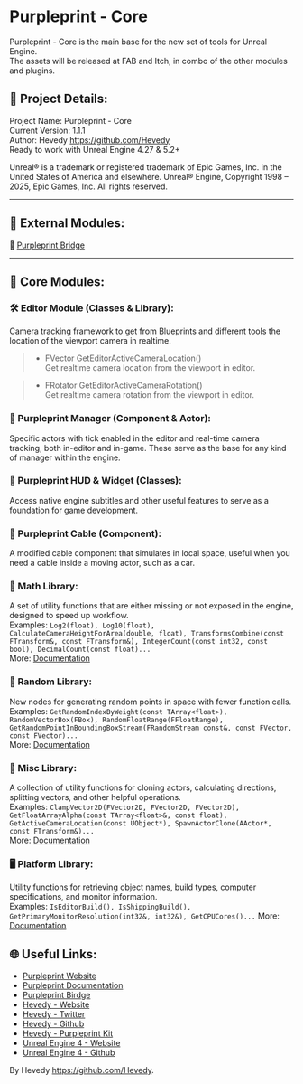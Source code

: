 # Purpleprint - Core
Purpleprint - Core is the main base for the new set of tools for Unreal Engine.  
The assets will be released at FAB and Itch, in combo of the other modules and plugins.

## 📌 Project Details:
Project Name: Purpleprint - Core   
Current Version: 1.1.1  
Author: Hevedy <https://github.com/Hevedy>  
Ready to work with Unreal Engine 4.27 & 5.2+  



Unreal® is a trademark or registered trademark of Epic Games, Inc. in the United States of America and elsewhere.
Unreal® Engine, Copyright 1998 – 2025, Epic Games, Inc. All rights reserved.  

---

## 🔗 External Modules:
🔁 [Purpleprint Bridge][PurpleprintBridge]

---

## 🧱 Core Modules:

### 🛠 Editor Module (Classes & Library):
Camera tracking framework to get from Blueprints and different tools the location of the viewport camera in realtime.   

> - FVector GetEditorActiveCameraLocation()  
>   Get realtime camera location from the viewport in editor.  

> - FRotator GetEditorActiveCameraRotation()  
>   Get realtime camera rotation from the viewport in editor.  

### 🧭 Purpleprint Manager (Component & Actor):
Specific actors with tick enabled in the editor and real-time camera tracking, both in-editor and in-game. These serve as the base for any kind of manager within the engine.  

### 🧾 Purpleprint HUD & Widget (Classes):
Access native engine subtitles and other useful features to serve as a foundation for game development.  

### 🔌 Purpleprint Cable (Component):
A modified cable component that simulates in local space, useful when you need a cable inside a moving actor, such as a car.  

### 🧮 Math Library:
A set of utility functions that are either missing or not exposed in the engine, designed to speed up workflow.  
Examples: ```Log2(float), Log10(float), CalculateCameraHeightForArea(double, float), TransformsCombine(const FTransform&, const FTransform&), IntegerCount(const int32, const bool), DecimalCount(const float)...```  
More: [Documentation](https://www.hevedy.com/wiki/purpleprint/core/api/purpleprint-core-math.html)

### 🎲 Random Library:
New nodes for generating random points in space with fewer function calls.  
Examples: ```GetRandomIndexByWeight(const TArray<float>), RandomVectorBox(FBox), RandomFloatRange(FFloatRange), GetRandomPointInBoundingBoxStream(FRandomStream const&, const FVector, const FVector)...```  
More: [Documentation](https://www.hevedy.com/wiki/purpleprint/core/api/purpleprint-core-random.html)

### 🧰 Misc Library:
A collection of utility functions for cloning actors, calculating directions, splitting vectors, and other helpful operations.  
Examples: ```ClampVector2D(FVector2D, FVector2D, FVector2D), GetFloatArrayAlpha(const TArray<float>&, const float), GetActiveCameraLocation(const UObject*), SpawnActorClone(AActor*, const FTransform&)...```  
More: [Documentation](https://www.hevedy.com/wiki/purpleprint/core/api/purpleprint-core-misc.html)

### 🖥️ Platform Library:  
Utility functions for retrieving object names, build types, computer specifications, and monitor information.  
Examples: ```IsEditorBuild(), IsShippingBuild(), GetPrimaryMonitorResolution(int32&, int32&), GetCPUCores()...```
More: [Documentation](https://www.hevedy.com/wiki/purpleprint/core/api/purpleprint-core-platform.html)

## 🌐 Useful Links:
- [Purpleprint Website][PurpleprintWeb]
- [Purpleprint Documentation][PurpleprintWiki]
- [Purpleprint Birdge][PurpleprintBridge]
- [Hevedy - Website][HevedyWeb]
- [Hevedy - Twitter][HevedyTwitter]
- [Hevedy - Github][HevedyGithub]
- [Hevedy - Purpleprint Kit][PurpleprintKitGithub]
- [Unreal Engine 4 - Website][UE4Website]
- [Unreal Engine 4 - Github][UE4Github]




By Hevedy <https://github.com/Hevedy>.


[PurpleprintWeb]: https://www.hevedy.com/purpleprint/
[PurpleprintWiki]: https://www.hevedy.com/wiki/
[PurpleprintBridge]: https://github.com/Hevedy/Purpleprint-Bridge
[HevedyWeb]: https://www.hevedy.com/
[HevedyTwitter]: https://twitter.com/Hevedy
[HevedyGithub]: https://github.com/Hevedy
[PurpleprintKitGithub]: https://github.com/Hevedy/PurpleprintKit
[UE4Github]: https://github.com/EpicGames/UnrealEngine
[UE4Website]: https://www.unrealengine.com/
[Trello]: https://trello.com/b/vx7Ydo7I/public-projects
